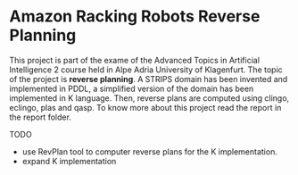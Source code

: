 # Amazon Racking Robots Reverse Planning
This project is part of the exame of the Advanced Topics in Artificial Intelligence 2 course held in Alpe Adria University of Klagenfurt.
The topic of the project is **reverse planning**.
A STRIPS domain has been invented and implemented in PDDL, a simplified version of the domain has been implemented in K language. Then, reverse plans are computed using clingo, eclingo, plas and qasp.
To know more about this project read the report in the report folder.

TODO
- use RevPlan tool to computer reverse plans for the K implementation.
- expand K implementation

